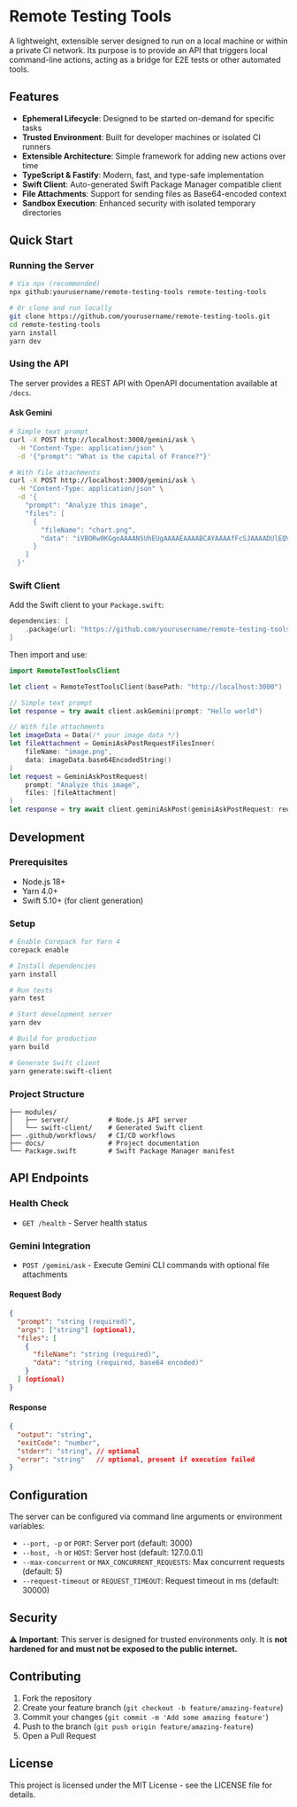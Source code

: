 # Remote Testing Tools

A lightweight, extensible server designed to run on a local machine or within a private CI network. Its purpose is to provide an API that triggers local command-line actions, acting as a bridge for E2E tests or other automated tools.

## Features

- **Ephemeral Lifecycle**: Designed to be started on-demand for specific tasks
- **Trusted Environment**: Built for developer machines or isolated CI runners
- **Extensible Architecture**: Simple framework for adding new actions over time
- **TypeScript & Fastify**: Modern, fast, and type-safe implementation
- **Swift Client**: Auto-generated Swift Package Manager compatible client
- **File Attachments**: Support for sending files as Base64-encoded context
- **Sandbox Execution**: Enhanced security with isolated temporary directories

## Quick Start

### Running the Server

```bash
# Via npx (recommended)
npx github:yourusername/remote-testing-tools remote-testing-tools

# Or clone and run locally
git clone https://github.com/yourusername/remote-testing-tools.git
cd remote-testing-tools
yarn install
yarn dev
```

### Using the API

The server provides a REST API with OpenAPI documentation available at `/docs`.

#### Ask Gemini

```bash
# Simple text prompt
curl -X POST http://localhost:3000/gemini/ask \
  -H "Content-Type: application/json" \
  -d '{"prompt": "What is the capital of France?"}'

# With file attachments
curl -X POST http://localhost:3000/gemini/ask \
  -H "Content-Type: application/json" \
  -d '{
    "prompt": "Analyze this image",
    "files": [
      {
        "fileName": "chart.png",
        "data": "iVBORw0KGgoAAAANSUhEUgAAAAEAAAABCAYAAAAfFcSJAAAADUlEQVR42mP8/5+hHgAHggJ/PchI7wAAAABJRU5ErkJggg=="
      }
    ]
  }'
```

### Swift Client

Add the Swift client to your `Package.swift`:

```swift
dependencies: [
    .package(url: "https://github.com/yourusername/remote-testing-tools.git", from: "1.0.0")
]
```

Then import and use:

```swift
import RemoteTestToolsClient

let client = RemoteTestToolsClient(basePath: "http://localhost:3000")

// Simple text prompt
let response = try await client.askGemini(prompt: "Hello world")

// With file attachments
let imageData = Data(/* your image data */)
let fileAttachment = GeminiAskPostRequestFilesInner(
    fileName: "image.png", 
    data: imageData.base64EncodedString()
)
let request = GeminiAskPostRequest(
    prompt: "Analyze this image",
    files: [fileAttachment]
)
let response = try await client.geminiAskPost(geminiAskPostRequest: request)
```

## Development

### Prerequisites

- Node.js 18+
- Yarn 4.0+
- Swift 5.10+ (for client generation)

### Setup

```bash
# Enable Corepack for Yarn 4
corepack enable

# Install dependencies
yarn install

# Run tests
yarn test

# Start development server
yarn dev

# Build for production
yarn build

# Generate Swift client
yarn generate:swift-client
```

### Project Structure

```
├── modules/
│   ├── server/          # Node.js API server
│   └── swift-client/    # Generated Swift client
├── .github/workflows/   # CI/CD workflows
├── docs/                # Project documentation
└── Package.swift        # Swift Package Manager manifest
```

## API Endpoints

### Health Check
- `GET /health` - Server health status

### Gemini Integration
- `POST /gemini/ask` - Execute Gemini CLI commands with optional file attachments

#### Request Body
```json
{
  "prompt": "string (required)",
  "args": ["string"] (optional),
  "files": [
    {
      "fileName": "string (required)",
      "data": "string (required, base64 encoded)"
    }
  ] (optional)
}
```

#### Response
```json
{
  "output": "string",
  "exitCode": "number",
  "stderr": "string", // optional
  "error": "string"   // optional, present if execution failed
}
```

## Configuration

The server can be configured via command line arguments or environment variables:

- `--port, -p` or `PORT`: Server port (default: 3000)
- `--host, -h` or `HOST`: Server host (default: 127.0.0.1)
- `--max-concurrent` or `MAX_CONCURRENT_REQUESTS`: Max concurrent requests (default: 5)
- `--request-timeout` or `REQUEST_TIMEOUT`: Request timeout in ms (default: 30000)

## Security

⚠️ **Important**: This server is designed for trusted environments only. It is **not hardened for and must not be exposed to the public internet.**

## Contributing

1. Fork the repository
2. Create your feature branch (`git checkout -b feature/amazing-feature`)
3. Commit your changes (`git commit -m 'Add some amazing feature'`)
4. Push to the branch (`git push origin feature/amazing-feature`)
5. Open a Pull Request

## License

This project is licensed under the MIT License - see the LICENSE file for details.
